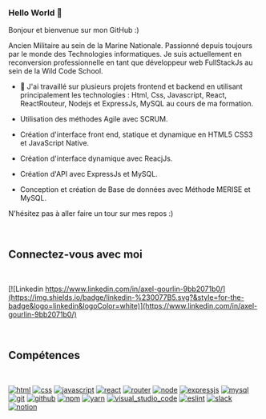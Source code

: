 ### Hello World 👋 

Bonjour et bienvenue sur mon GitHub :)

Ancien Militaire au sein de la Marine Nationale.
Passionné depuis toujours par le monde des Technologies informatiques. Je suis actuellement en reconversion professionnelle en tant que développeur web FullStackJs au sein de la Wild Code School.

- 🔭 J'ai travaillé sur plusieurs projets frontend et backend en utilisant principalement les technologies : Html, Css, Javascript, React, ReactRouteur, Nodejs et ExpressJs, MySQL au cours de ma formation.

- Utilisation des méthodes Agile avec SCRUM.
- Création d'interface front end, statique et dynamique en HTML5 CSS3 et JavaScript Native.
- Création d'interface dynamique avec ReacjJs.
- Création d'API avec ExpressJs et MySQL.
- Conception et création de Base de données avec Méthode MERISE et MySQL.

N'hésitez pas à aller faire un tour sur mes repos :)

<br>

## Connectez-vous avec moi

<br>

[![Linkedin https://www.linkedin.com/in/axel-gourlin-9bb2071b0/](https://img.shields.io/badge/linkedin-%230077B5.svg?&style=for-the-badge&logo=linkedin&logoColor=white)](https://www.linkedin.com/in/axel-gourlin-9bb2071b0/)

<br> 

## Compétences

<br>

[![html](https://img.shields.io/badge/HTML5-E34F26?style=for-the-badge&logo=html5&logoColor=white)](https://developer.mozilla.org/bm/docs/Web/HTML)
[![css](https://img.shields.io/badge/CSS3-1572B6?style=for-the-badge&logo=css3&logoColor=white)](https://developer.mozilla.org/bm/docs/Web/CSS-)
[![javascript](https://img.shields.io/badge/JavaScript-323330?style=for-the-badge&logo=javascript&logoColor=F7DF1E)](https://developer.mozilla.org/bm/docs/Web/JavaScript)
[![react](https://img.shields.io/badge/React-20232A?style=for-the-badge&logo=react&logoColor=61DAFB)](https://reactjs.org/)
[![router](https://img.shields.io/badge/React_Router-CA4245?style=for-the-badge&logo=react-router&logoColor=white)](https://reacttraining.com/react-router/)
[![node](https://img.shields.io/badge/Node.js-339933?style=for-the-badge&logo=nodedotjs&logoColor=white)](https://nodejs.org/en/)
[![expressjs](https://img.shields.io/badge/Express.js-000000?style=for-the-badge&logo=express&logoColor=white)](https://expressjs.com/fr/)
[![mysql](https://img.shields.io/badge/MySQL-00000F?style=for-the-badge&logo=mysql&logoColor=white)](https://www.mysql.com/fr/)
[![git](https://img.shields.io/badge/Git-F05032?style=for-the-badge&logo=git&logoColor=white)](https://git-scm.com/)
[![github](https://img.shields.io/badge/GitHub-100000?style=for-the-badge&logo=github&logoColor=white)](https://github.com/)
[![npm](https://img.shields.io/badge/npm-CB3837?style=for-the-badge&logo=npm&logoColor=white)](https://www.npmjs.com/)
[![yarn](https://img.shields.io/badge/Yarn-2C8EBB?style=for-the-badge&logo=yarn&logoColor=white)](https://yarnpkg.com/)
[![visual_studio_code](https://img.shields.io/badge/Visual_Studio_Code-0078D4?style=for-the-badge&logo=visual%20studio%20code&logoColor=white)](https://code.visualstudio.com/)
[![eslint](https://img.shields.io/badge/eslint-3A33D1?style=for-the-badge&logo=eslint&logoColor=white)](https://eslint.org/)
[![slack](https://img.shields.io/badge/Slack-4A154B?style=for-the-badge&logo=slack&logoColor=white)](https://slack.com/)
[![notion](https://img.shields.io/badge/Notion-000000?style=for-the-badge&logo=notion&logoColor=white)](https://www.notion.so/fr-fr)


<br>

<!-- https://github.com/alexandresanlim/Badges4-README.md-Profile -->
